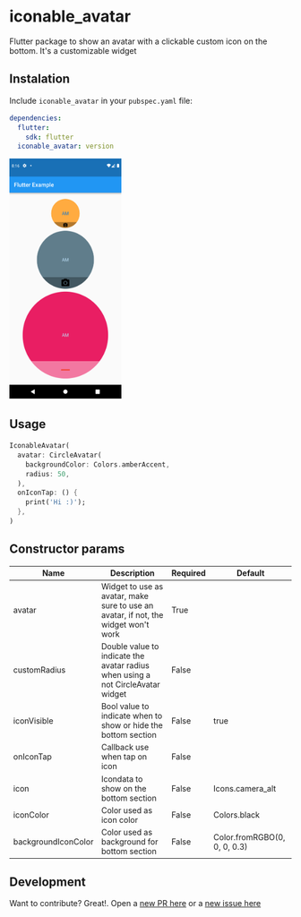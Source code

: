 # iconable_avatar
Flutter package to show an avatar with a clickable custom icon on the bottom. It's a customizable widget

## Instalation
Include `iconable_avatar` in your `pubspec.yaml` file:

```yaml
dependencies:
  flutter:
    sdk: flutter
  iconable_avatar: version
```

<img src="https://raw.githubusercontent.com/ajomuch92/iconable_avatar/main/demo.png" width="200" height="429"/>

## Usage

```dart
IconableAvatar(
  avatar: CircleAvatar(
    backgroundColor: Colors.amberAccent,
    radius: 50,
  ),
  onIconTap: () {
    print('Hi :)');
  },
)
```

## Constructor params

|  Name | Description   | Required   | Default   |
| ------------ | ------------ | ------------ | ------------ |
| avatar  | Widget to use as avatar, make sure to use an avatar, if not, the widget won't work |  True  |  |
| customRadius  | Double value to indicate the avatar radius when using a not CircleAvatar widget | False   |   |
| iconVisible  | Bool value to indicate when to show or hide the bottom section | False   | true |
| onIconTap  | Callback use when tap on icon | False   |   |
| icon  | Icondata to show on the bottom section | False   |  Icons.camera_alt |
| iconColor  | Color used as icon color | False   | Colors.black |
| backgroundIconColor  | Color used as background for bottom section | False   | Color.fromRGBO(0, 0, 0, 0.3) |

## Development

Want to contribute? Great!. Open a [new PR here](https://github.com/ajomuch92/iconable_avatar/pulls) or a [new issue here](https://github.com/ajomuch92/iconable_avatar/issues)